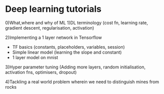 # Deep learning tutorials
0)What,where and why of ML
1)DL terminology (cost fn, learning rate, gradient descent, regularisation, activation)

2)Implementing a 1 layer network in Tensorflow
  - TF basics (constants, placeholders, variables, session)
  - Simple linear model (learning the slope and constant)  
  - 1 layer model on mnist
  
3)Hyper parameter tuning (Adding more layers, random initialisation, activation fns, optimisers, dropout)

4)Tackling a real world problem wherein we need to distinguish mines from rocks
